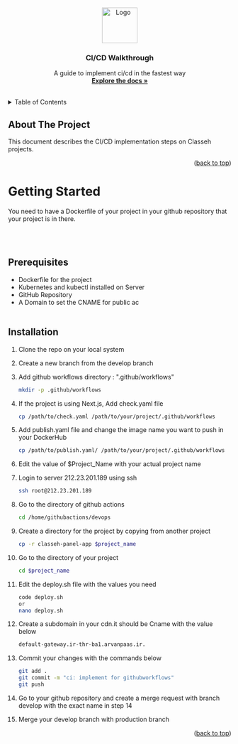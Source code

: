 <a name="readme-top"></a>

<!-- PROJECT LOGO -->
<br />
<div align="center">
  <a href="https://github.com/othneildrew/Best-README-Template">
    <img src="https://github.com/othneildrew/Best-README-Template/raw/master/images/logo.png" alt="Logo" width="80" height="80">
  </a>

  <h3 align="center">CI/CD Walkthrough</h3>

  <p align="center">
    A guide to implement ci/cd in the fastest way
    <br />
    <a href="https://docs.github.com/en/actions/automating-builds-and-tests/about-continuous-integration"><strong>Explore the docs »</strong></a>
    <br />
    <br />
  </p>
</div>



<!-- TABLE OF CONTENTS -->
<details>
  <summary>Table of Contents</summary>
  <ol>
    <li>
      <a href="#about-the-project">About The Project</a>
    </li>
    <li>
      <a href="#getting-started">Getting Started</a>
      <ul>
        <li><a href="#prerequisites">Prerequisites</a></li>
        <li><a href="#installation">Installation</a></li>
      </ul>
</details>



<!-- ABOUT THE PROJECT -->
## About The Project

This document describes the CI/CD implementation steps on Classeh projects.

<p align="right">(<a href="#readme-top">back to top</a>)</p>



<!-- GETTING STARTED -->
# Getting Started

You need to have a Dockerfile of your project in your github repository that your project is in there.

<br></br>

## Prerequisites

* Dockerfile for the project <br>
* Kubernetes and kubectl installed on Server<br>
* GitHub Repository<br>
* A Domain to set the CNAME for public ac<br></br>
## Installation

1. Clone the repo on your local system

2. Create a new branch from the develop branch

3. Add github workflows directory : ".github/workflows"
    ```sh
    mkdir -p .github/workflows
5. If the project is using Next.js, Add check.yaml file 
    ```sh
    cp /path/to/check.yaml /path/to/your/project/.github/workflows
6. Add publish.yaml file and change the image name you want to push in your DockerHub
    ```sh
    cp /path/to/publish.yaml/ /path/to/your/project/.github/workflows
7. Edit the value of $Project_Name with your actual project name

8. Login to server 212.23.201.189 using ssh
    ```sh
    ssh root@212.23.201.189
9. Go to the directory of github actions
    ```sh
    cd /home/githubactions/devops
10. Create a directory for the project by copying from another project
    ```sh
    cp -r classeh-panel-app $project_name
11. Go to the directory of your project
    ```sh
    cd $project_name
12. Edit the deploy.sh file with the values you need
    ```sh
    code deploy.sh
    or
    nano deploy.sh
13. Create a subdomain in your cdn.it should be Cname with the value below
    ```sh
    default-gateway.ir-thr-ba1.arvanpaas.ir.
14. Commit your changes with the commands below
    ```sh
    git add .
    git commit -m "ci: implement for githubworkflows"
    git push
15. Go to your github repository and create a merge request with branch develop with the exact name in step 14

16. Merge your develop branch with production branch
<p align="right">(<a href="#readme-top">back to top</a>)</p>



